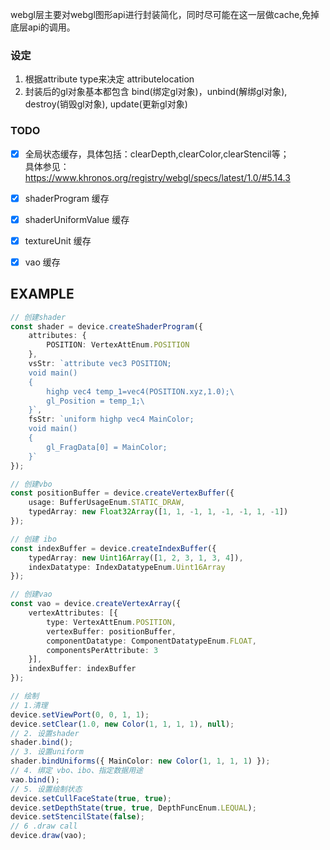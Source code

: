 

webgl层主要对webgl图形api进行封装简化，同时尽可能在这一层做cache,免掉底层api的调用。

### 设定
1. 根据attribute type来决定 attributelocation
2. 封装后的gl对象基本都包含 bind(绑定gl对象)，unbind(解绑gl对象), destroy(销毁gl对象), update(更新gl对象)

### TODO
- [x] 全局状态缓存，具体包括：clearDepth,clearColor,clearStencil等；  
具体参见：https://www.khronos.org/registry/webgl/specs/latest/1.0/#5.14.3
- [x] shaderProgram 缓存
- [x] shaderUniformValue 缓存
- [x] textureUnit 缓存
- [x] vao 缓存


## EXAMPLE
``` typescript
// 创建shader
const shader = device.createShaderProgram({
    attributes: {
        POSITION: VertexAttEnum.POSITION
    },
    vsStr: `attribute vec3 POSITION;
    void main()
    {
        highp vec4 temp_1=vec4(POSITION.xyz,1.0);\
        gl_Position = temp_1;\
    }`,
    fsStr: `uniform highp vec4 MainColor;
    void main()
    {
        gl_FragData[0] = MainColor;
    }`
});

// 创建vbo
const positionBuffer = device.createVertexBuffer({
    usage: BufferUsageEnum.STATIC_DRAW,
    typedArray: new Float32Array([1, 1, -1, 1, -1, -1, 1, -1])
});

// 创建 ibo
const indexBuffer = device.createIndexBuffer({
    typedArray: new Uint16Array([1, 2, 3, 1, 3, 4]),
    indexDatatype: IndexDatatypeEnum.Uint16Array
});

// 创建vao
const vao = device.createVertexArray({
    vertexAttributes: [{
        type: VertexAttEnum.POSITION,
        vertexBuffer: positionBuffer,
        componentDatatype: ComponentDatatypeEnum.FLOAT,
        componentsPerAttribute: 3
    }],
    indexBuffer: indexBuffer
});

// 绘制
// 1.清理
device.setViewPort(0, 0, 1, 1);
device.setClear(1.0, new Color(1, 1, 1, 1), null);
// 2. 设置shader
shader.bind();
// 3. 设置uniform
shader.bindUniforms({ MainColor: new Color(1, 1, 1, 1) });
// 4. 绑定 vbo、ibo、指定数据用途
vao.bind();
// 5. 设置绘制状态
device.setCullFaceState(true, true);
device.setDepthState(true, true, DepthFuncEnum.LEQUAL);
device.setStencilState(false);
// 6 .draw call
device.draw(vao);
```
